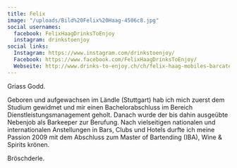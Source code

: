 ```yaml
---
title: Felix
image: "/uploads/Bild%20Felix%20Haag-4506c8.jpg"
social usernames:
  facebook: FelixHaagDrinksToEnjoy
  instagram: drinkstoenjoy
social links:
  Instagram: https://www.instagram.com/drinkstoenjoy/
  Facebook: https://www.facebook.com/FelixHaagDrinksToEnjoy/
  Webseite: http://www.drinks-to-enjoy.ch/ch/felix-haag-mobiles-barcatering/
---
```


Griass Godd. 

Geboren und aufgewachsen im Ländle (Stuttgart) hab ich mich zuerst dem Studium gewidmet und mir einen Bachelorabschluss im Bereich Dienstleistungsmanagement geholt. Danach wurde der bis dahin ausgeübte Nebenjob als Barkeeper zur Berufung. Nach vielseitigen nationalen und internationalen Anstellungen in Bars, Clubs und Hotels durfte ich meine Passion 2009 mit dem Abschluss zum Master of Bartending (IBA), Wine & Spirits krönen. 

Bröschderle.

